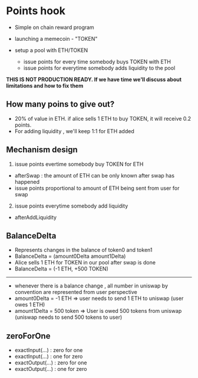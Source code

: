 # Points hook

* Simple on chain reward program
* launching a memecoin - "TOKEN"

* setup a pool with ETH/TOKEN
  * issue points for every time somebody buys TOKEN with ETH
  * issue points for everytime somebody adds liquidity to the pool

**THIS IS NOT PRODUCTION READY. If we have time we'll discuss about limitations and how to fix them**

## How many poins to give out?
* 20% of value in ETH. if alice sells 1 ETH to buy TOKEN, it will receive 0.2 points. 
* For adding liquidity ,  we'll keep 1:1 for ETH added

## Mechanism design

1. issue points evertime somebody buy TOKEN for ETH
  * afterSwap : the amount of ETH can be only known after swap has happened
  * issue points proportional to amount of ETH being sent from user for swap

2. issue points everytime somebody add liquidity
  * afterAddLiquidity  

## BalanceDelta 
* Represents changes in the balance of token0 and token1
* BalanceDelta = (amount0Delta amount1Delta)
* Alice sells 1 ETH for TOKEN in our pool after swap is done
* BalanceDelta = (-1 ETH, +500 TOKEN)

----------------------------------------------------

* whenever there is a balance change , all number in uniswap by convention are represented from user perspective
* amount0Delta = -1 ETH => user needs to send 1 ETH to uniswap (user owes 1 ETH)
* amount1Delta = 500 token => User is owed 500 tokens from uniswap (uniswap needs to send 500 tokens to user)

## zeroForOne
* exactInput(...) : zero for one
* exactInput(...) : one for zero
* exactOutput(...) : zero for one
* exactOutput(...) : one for zero

